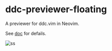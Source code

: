 # ddc-previewer-floating

A previewer for ddc.vim in Neovim.

See [doc](./doc/ddc-preview.txt) for defails.

![ss](https://github.com/uga-rosa/ddc-preview.nvim/assets/82267684/5aa95908-b981-4eeb-b437-b6c155f4ba16)
